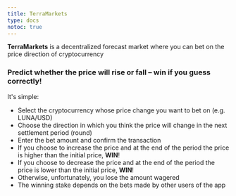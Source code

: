 ```yaml
---
title: TerraMarkets
type: docs
notoc: true
---
```


**TerraMarkets** is a decentralized forecast market where you can bet on the price direction of cryptocurrency 

### Predict whether the price will rise or fall – win if you guess correctly!


It's simple:

* Select the cryptocurrency whose price change you want to bet on (e.g. LUNA/USD)
* Choose the direction in which you think the price will change in the next settlement period (round)
* Enter the bet amount and confirm the transaction 
* If you choose to increase the price and at the end of the period the price is higher than the initial price, **WIN**! 
* If you choose to decrease the price and at the end of the period the price is lower than the initial price, **WIN**! 
* Otherwise, unfortunately, you lose the amount wagered
* The winning stake depends on the bets made by other users of the app